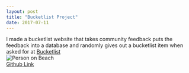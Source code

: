 ```yaml
---
layout: post
title: "Bucketlist Project"
date: 2017-07-11
---
```

<link href="/css/posts.css" type="text/css" rel="stylesheet">
I made a bucketlist website that takes community feedback puts the feedback into a database and randomly gives out a bucketlist item when asked for at <a href="https://www.webbucketlist.com">Bucketlist</a>
<div class="media">
<img src="https://farm5.staticflickr.com/4345/36835289380_9ac970d14c_z.jpg" class="img-responsive" alt="Person on Beach">
</div>
<a href="https://github.com/carlossantillana/bucketlist">Github Link</a>
